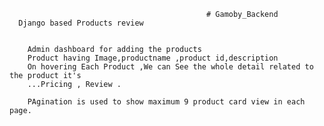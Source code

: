                                                 # Gamoby_Backend
      Django based Products review 


        Admin dashboard for adding the products 
        Product having Image,productname ,product id,description 
        On hovering Each Product ,We can See the whole detail related to the product it's 
        ...Pricing , Review .

        PAgination is used to show maximum 9 product card view in each page.
